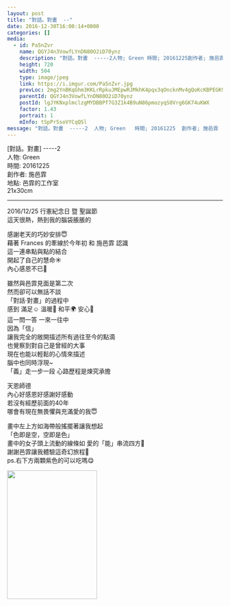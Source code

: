 ```yaml
---
layout: post
title: "對話。對畫  --" 
date: 2016-12-30T16:00:14+0000 
categories: [] 
media:
  - id: Pa5nZvr
    name: QGYJ4n3VowfLYnDN80O2iD70ynz
    description: "對話。對畫  -----2人物; Green 時間; 20161225創作者; 施邑霏地點; 邑霏的工作室21x30cm-------------------------------------------------20161225 行憲紀念日 暨 聖誕節這天很熱，熱到我的腦袋脹脹的感謝老天的巧妙安排😇藉著 Frances 的牽線於今年初 和 施邑霏 認識這一連串點與點的結合開起了自己的慧命☀️內心感恩不已💖雖然與邑霏見面是第二次然而卻可以無話不談「對話·對畫」的過程中感到 滿足☺️ 溫暖🌻 和平🌍 安心🌱這一問一答 一來一往中因為「信」讓我完全的敞開描述所有過往至今的點滴也覺察到對自己是曾經的大事現在也能以輕鬆的心情來描述腦中也同時浮現~「義」走一步一段 心路歷程是煉究承擔天恩師德內心好感恩好感謝好感動若沒有經歷前面的40年哪會有現在無畏懼與充滿愛的我😇畫中左上方如海帶般搖擺著讓我想起「色即是空，空即是色」畫中的女子頭上流動的線條如 愛的「能」串流四方💞謝謝邑霏讓我體驗這奇幻旅程🌈ps.右下方兩顆紫色的可以吃嗎😋"   
    height: 720
    width: 504
    type: image/jpeg
    link: https://i.imgur.com/Pa5nZvr.jpg
    prevLoc: 2mg2YnBKqGhm3KKLrRpkuJMEpwRJMkhK4pqx3qOncknMv4gQoKcKBPEGK9KQcpnJjZ8W6XhvM1NWnBP9FkKQW6Wz20c9XW9Z41g5F2xkZmZJZOCjy00y592Zuwr7YR5WPrT5o6qN862qcwXXElEM9qt70E2W1jMKT54wp5nBLjUKkkpBPy9Vi3jZ5nnkgYSl4XBMXXYEuPVNAWDv5xfJxJ8DDP20Fxpr316KLEIj9oQ6nm96s0yk4mwmJMfzmqxnL88QIq9
    parentId: QGYJ4n3VowfLYnDN80O2iD70ynz
    postId: lgJYKNxplmclzgMYDBBPf7G3Z1k4B9uN86pmozyqS0Vrg6GK74uKWX
    factor: 1.43
    portrait: 1
    mInfo: tSpPrSsoVYCqQSl
message: "對話。對畫  -----2  人物; Green   時間; 20161225  創作者; 施邑霏  地點; 邑霏的工作室  21x30cm    -------------------------------------------------    20161225 行憲紀念日 暨 聖誕節  這天很熱，熱到我的腦袋脹脹的    感謝老天的巧妙安排😇  藉著 Frances 的牽線於今年初 和 施邑霏 認識  這一連串點與點的結合  開起了自己的慧命☀️  內心感恩不已💖    雖然與邑霏見面是第二次  然而卻可以無話不談  「對話·對畫」的過程中  感到 滿足☺️ 溫暖🌻 和平🌍 安心🌱  這一問一答 一來一往中  因為「信」  讓我完全的敞開描述所有過往至今的點滴  也覺察到對自己是曾經的大事  現在也能以輕鬆的心情來描述  腦中也同時浮現~  「義」走一步一段 心路歷程是煉究承擔    天恩師德  內心好感恩好感謝好感動  若沒有經歷前面的40年  哪會有現在無畏懼與充滿愛的我😇    畫中左上方如海帶般搖擺著讓我想起  「色即是空，空即是色」  畫中的女子頭上流動的線條如 愛的「能」串流四方💞  謝謝邑霏讓我體驗這奇幻旅程🌈  ps.右下方兩顆紫色的可以吃嗎😋"
---
```


[對話。對畫]  -----2  
人物: Green   
時間: 20161225  
創作者: 施邑霏  
地點: 邑霏的工作室  
21x30cm  
  
-------------------------------------------------  
  
2016/12/25 行憲紀念日 暨 聖誕節  
這天很熱，熱到我的腦袋脹脹的  
  
感謝老天的巧妙安排😇  
藉著 Frances 的牽線於今年初 和 施邑霏 認識  
這一連串點與點的結合  
開起了自己的慧命☀️  
內心感恩不已💖  
  
雖然與邑霏見面是第二次  
然而卻可以無話不談  
「對話·對畫」的過程中  
感到 滿足☺️ 溫暖🌻 和平🌍 安心🌱  
這一問一答 一來一往中  
因為「信」  
讓我完全的敞開描述所有過往至今的點滴  
也覺察到對自己是曾經的大事  
現在也能以輕鬆的心情來描述  
腦中也同時浮現~  
「義」走一步一段 心路歷程是煉究承擔  
  
天恩師德  
內心好感恩好感謝好感動  
若沒有經歷前面的40年  
哪會有現在無畏懼與充滿愛的我😇  
  
畫中左上方如海帶般搖擺著讓我想起  
「色即是空，空即是色」  
畫中的女子頭上流動的線條如 愛的「能」串流四方💞  
謝謝邑霏讓我體驗這奇幻旅程🌈  
ps.右下方兩顆紫色的可以吃嗎😋


[//]: #media:  
<a href="https://i.imgur.com/Pa5nZvr.jpg"><img src="https://i.imgur.com/Pa5nZvr.jpg" height="300" width="210" /></a> 
 
